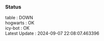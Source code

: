 ### Status


table : DOWN  
hogwarts : OK  
icy-bot : OK  
Latest Update : 2024-09-07 22:08:07.463396

